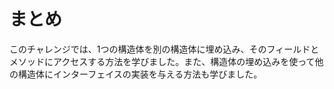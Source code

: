 # まとめ

このチャレンジでは、1つの構造体を別の構造体に埋め込み、そのフィールドとメソッドにアクセスする方法を学びました。また、構造体の埋め込みを使って他の構造体にインターフェイスの実装を与える方法も学びました。
